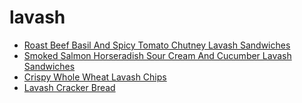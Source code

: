 # lavash

 * [Roast Beef Basil And Spicy Tomato Chutney Lavash Sandwiches](index/r/roast-beef-basil-and-spicy-tomato-chutney-lavash-sandwiches-100731.json)
 * [Smoked Salmon Horseradish Sour Cream And Cucumber Lavash Sandwiches](index/s/smoked-salmon-horseradish-sour-cream-and-cucumber-lavash-sandwiches-100733.json)
 * [Crispy Whole Wheat Lavash Chips](index/c/crispy-whole-wheat-lavash-chips.json)
 * [Lavash Cracker Bread](index/l/lavash-cracker-bread.json)
